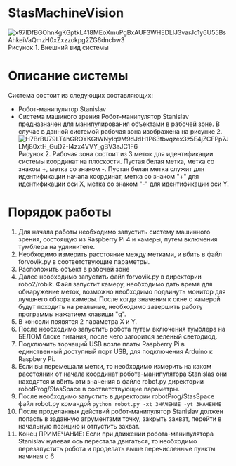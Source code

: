 # StasMachineVision
![x97lDfBGOhnKgKGptkL418MEoXmuPgBxAUF3WHEDLlJ3varJc1y6U55BsAhkeiVaQmzH0xZxzzokpg2ZG6dncbw3](https://github.com/user-attachments/assets/83dd9d1b-cd4f-4bf7-8e0c-9b666826df45) 
Рисунок 1. Внешний вид системы
# Описание системы
Система состоит из следующих составляющих: 
- Робот-манипулятор Stanislav
- Система машиного зрения
Робот-манипулятор Stanislav предназначен для манипулирования объектами в рабочей зоне. В случае в данной системой рабочая зона изображена на рисунке 2.
![H7BrBU79LT4hGROYKGtWNyIq9M9dJdH1P63tbvqzex3z5E4jZCFPp7JLMj80xtH_GuD2-I4zx4VVY_gBV3aJC1F6](https://github.com/user-attachments/assets/a06a6f5a-cc15-4d3f-bbbf-1a5ed19e059e)
Рисунок 2.
Рабочая зона состоит из 3 меток для идентификации системы координат на плоскости. Пустая белая метка, метка со знаком +, метка со знаком -. Пустая белая метка служит для идентификации начала координат, метка со знаком "+" для идентификации оси X, метка со знаком "-" для идентификации оси Y.


# Порядок работы
1) Для начала работы необходимо запустить систему машинного зрения, состоящую из Raspberry Pi 4 и камеры, путем включения тумблера на удлинителе.
2) Необходимо измерить расстояние между метками, и вбить в файл forvovik.py в соответствующие параметры.
3) Расположить объект в рабочей зоне 
4) Далее необходимо запустить файл forvovik.py в директории robo2/robik. Файл запустит камеру, необходимо дать время для обнаружение меток, возможно необходимо подвинуть монитор для лучшнего обзора камеры. После когда значения к окне с камерой будут походить на реальные, необходимо завершить работу программы нажатием клавиши "q".
5) В консоли появятся 2 параметра X и Y.
6) После необходимо запустить робота путем включения тумблера на БЕЛОМ блоке питания, после чего загорится зеленый светодиод.
7) Подключить торчащий USB возле платы Raspberry Pi в единственный доступный порт USB, для подключения Arduino к Raspbery Pi.
8) Если вы перемещали метки, то необходимо измерить на каком расстоянии от начала координат робота-манипулятора Stanislas они находятся и вбить эти значения в файле robot.py директории robotProg/StasSpace в соответствующие параметры.
9) После необходимо запустить в директории robotProg/StasSpace файл robot.py командой ```python robot.py -xt ЗНАЧЕНИЕ -yt ЗНАЧЕНИЕ```
10) После проделанных действий робот-манипулятор Stanislav должен попасть в заданную агрументами точку, закрыть захват, перейти в начальную позицию и отпустить захват.
11) Конец
  ПРИМЕЧАНИЕ: Если при движении робота-манипулятора Stanislav нулевая ось перестала двигаться, то необходимо перезапустить робота и проделать выше перечисленные пункты начиная с 6

